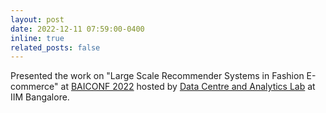 ```yaml
---
layout: post
date: 2022-12-11 07:59:00-0400
inline: true
related_posts: false
---
```


Presented the work on "Large Scale Recommender Systems in Fashion E-commerce" at [BAICONF 2022](https://www.iimb.ac.in/dcal-baiconf-2022) hosted by [Data Centre and Analytics Lab](https://dcal.iimb.ac.in/) at IIM Bangalore.